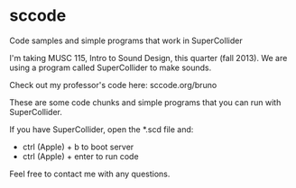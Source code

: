 sccode
======

Code samples and simple programs that work in SuperCollider

I'm taking MUSC 115, Intro to Sound Design, this quarter (fall 2013).
We are using a program called SuperCollider to make sounds.

Check out my professor's code here: sccode.org/bruno

These are some code chunks and simple programs that you can run with SuperCollider.

If you have SuperCollider, open the \*.scd file and:
- ctrl (Apple) + b to boot server
- ctrl (Apple) + enter to run code

Feel free to contact me with any questions.
